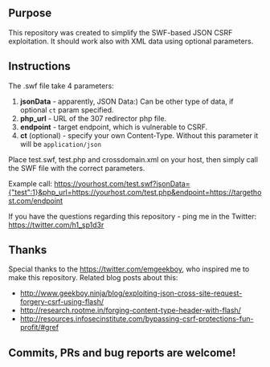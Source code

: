 ## Purpose
This repository was created to simplify the SWF-based JSON CSRF exploitation. It should work also with XML data using optional parameters.

## Instructions
The .swf file take 4 parameters:
1) **jsonData** - apparently, JSON Data:) Can be other type of data, if optional `ct` param specified.
2) **php_url** - URL of the 307 redirector php file.
3) **endpoint** - target endpoint, which is vulnerable to CSRF.
4) **ct** (optional) - specify your own Content-Type. Without this parameter it will be `application/json`

Place test.swf, test.php and crossdomain.xml on your host, then simply call the SWF file with the correct parameters.

Example call:
https://yourhost.com/test.swf?jsonData={"test":1}&php_url=https://yourhost.com/test.php&endpoint=https://targethost.com/endpoint

If you have the questions regarding this repository - ping me in the Twitter: https://twitter.com/h1_sp1d3r

## Thanks
Special thanks to the https://twitter.com/emgeekboy, who inspired me to make this repository.
Related blog posts about this: 
* http://www.geekboy.ninja/blog/exploiting-json-cross-site-request-forgery-csrf-using-flash/
* http://research.rootme.in/forging-content-type-header-with-flash/
* http://resources.infosecinstitute.com/bypassing-csrf-protections-fun-profit/#gref

## Commits, PRs and bug reports are welcome!
